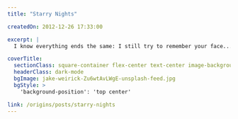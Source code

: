 ```yaml
---
title: "Starry Nights"

createdOn: 2012-12-26 17:33:00

excerpt: |
  I know everything ends the same: I still try to remember your face...

coverTitle:
  sectionClass: square-container flex-center text-center image-background
  headerClass: dark-mode
  bgImage: jake-weirick-Zu6wtAvLWgE-unsplash-feed.jpg
  bgStyle: >
    'background-position': 'top center'

link: /origins/posts/starry-nights
---
```

